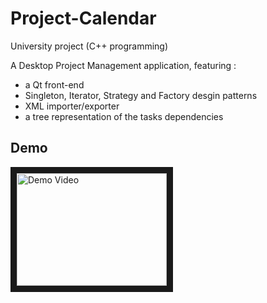 # Project-Calendar
University project (C++ programming)

A Desktop Project Management application, featuring :
  - a Qt front-end
  - Singleton, Iterator, Strategy and Factory desgin patterns
  - XML importer/exporter
  - a tree representation of the tasks dependencies
  
## Demo

<a href="http://www.youtube.com/watch?feature=player_embedded&v=QZPC9VfbaOY" target="_blank"><img src="http://img.youtube.com/vi/QZPC9VfbaOY/0.jpg" alt="Demo Video" width="240" height="180" border="10" /></a>
